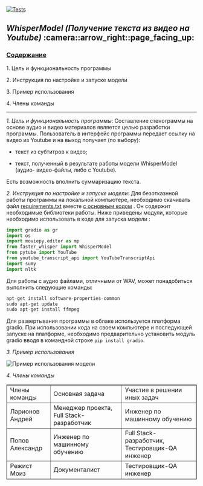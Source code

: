 [![Tests](https://github.com/sozykin/ml_fastapi_tests/actions/workflows/python-app.yml/badge.svg)](https://github.com/andlarionov/WhisperModel/actions)
<h2><i>WhisperModel (Получение текста из видео на Youtube)</i> :camera::arrow_right::page_facing_up:</h2>
<h3><u>Содержание</u></h3>
<p>1. Цель и функциональность программы</p>
<p>2. Инструкция по настройке и запуске модели</p>
<p>3. Пример использования</p>
<p>4. Члены команды</p>

___

<p><i>1. Цель и функциональность программы</i>: Составление стенограммы на основе аудио и видео материалов является целью разработки программы. Пользователь в интерфейс программы передает ссылку на видео из Youtube и на выход получает (по выбору):
  
  - текст из субтитров к видео;
  
  - текст, полученный в результате работы модели WhisperModel (аудио- видео-файлы, либо c Youtube). </p>

Есть возможность вполнить суммаризацию текста.

<p><i>2. Инструкция по настройке и запуске модели</i>: Для безотказнной работы программы на локальной компьютере, необходимо скачивать файл <a href="https://github.com/andlarionov/WhisperModel/blob/main/requirements.txt" target="_blank">requirements.txt</a> вместе <a href="https://github.com/andlarionov/WhisperModel/blob/main/wm5.py">с основным кодом</a> . Он содержит необходимые библиотеки работы. Ниже приведены модули, которые необходимо использовать в коде для запуска модели :</p>

```python
import gradio as gr
import os
import moviepy.editor as mp 
from faster_whisper import WhisperModel
from pytube import YouTube
from youtube_transcript_api import YouTubeTranscriptApi
import sumy
import nltk
```
Для работы с аудио файлами, отличными от WAV, может понадобиться выполнить следующие команды:
```python
apt-get install software-properties-common
sudo apt-get update
sudo apt-get install ffmpeg
```

Для развертывания программы в облаке используется платформа gradio. При использовании кода на своем компьютере и последующей запуске на платформе, необходимо предварительно установить модуль gradio вводя в командной строке `pip install gradio`.
<p><i>3. Пример использования</i></p>

![Пример использования модели](https://github.com/andlarionov/WhisperModel/blob/main/PrimerUse.jpg)

<p><i>4. Члены команды</i></p>
<table border="1">
  <tr>
    <td>Члены команды</td>
    <td>Основная задача</td>
    <td>Участие в решении иных задач</td>
  </tr>
  <tr>
    <td>Ларионов Андрей</td>
    <td>Менеджер проекта, Full Stack-разработчик</td>
    <td>Инженер по машинному обучению</td>
  </tr>
  <tr>
    <td>Попов Александр</td>
    <td>Инженер по машинному обучению</td>
    <td>Full Stack-разработчик, Тестировщик-QA инженер</td>
  </tr>
  <tr>
    <td>Режист Моиз</td>
    <td>Документалист</td>
    <td>Тестировщик-QA инженер</td>
  </tr>
</table>
